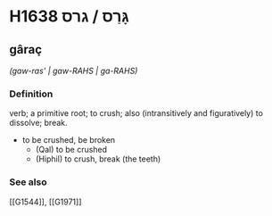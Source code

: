 # H1638 גָּרַס / גרס

## gâraç

_(gaw-ras' | ɡaw-RAHS | ɡa-RAHS)_

### Definition

verb; a primitive root; to crush; also (intransitively and figuratively) to dissolve; break.

- to be crushed, be broken
    - (Qal) to be crushed
    - (Hiphil) to crush, break (the teeth)
### See also

[[G1544]], [[G1971]]

